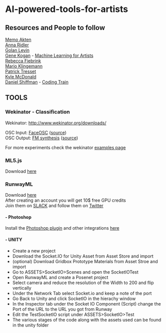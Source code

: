 # AI-powered-tools-for-artists

## Resources and People to follow

[Memo Akten](http://www.memo.tv/works/)\
[Anna Ridler](http://annaridler.com/)\
[Golan Levin](http://www.flong.com/)\
[Gene Kogan](https://genekogan.com/) - [Machine Learning for Artists](https://ml4a.github.io/)\
[Rebecca Fiebrink](https://www.doc.gold.ac.uk/~mas01rf/homepage/)\
[Mario Klingemann](http://www.quasimondo.com/)\
[Patrick Tresset](http://patricktresset.com/new/)\
[Kyle McDonald](http://kylemcdonald.net/)\
[Daniel Shiffman](https://shiffman.net/) - [Coding Train](https://www.youtube.com/user/shiffman)


## TOOLS

### Wekinator - Classification

Wekinator: http://www.wekinator.org/downloads/

OSC Input: [FaceOSC](http://www.doc.gold.ac.uk/~mas01rf/WekinatorDownloads/wekinator_examples/executables/mac/inputs/VideoInput_FacialExpression_oF_14Inputs.zip)  ([source](https://github.com/genekogan/ofxFaceTracker))\
OSC Output: [FM synthesis](http://www.doc.gold.ac.uk/~mas01rf/WekinatorDownloads/wekinator_examples/executables/mac/outputs/Processing_FMSynth_3ContinuousOutputs_Mac.zip) ([source](http://www.doc.gold.ac.uk/~mas01rf/WekinatorDownloads/wekinator_examples/all_source_zips/Processing_FMSynth_3ContinuousOutputs.zip))

For more experiments check the wekinator [examples page](http://www.wekinator.org/examples/)

### ML5.js   
Download [here](https://ml5js.org/)

### RunwayML   

Download [here](https://runwayml.com/download)\
After creating an account you will get 10$ free GPU credits\
Join them on [SLACK](https://runwayml.com/joinslack) and follow them on [Twitter](https://twitter.com/runwayml)

#### - Photoshop   
Install the [Photoshop plugin](https://github.com/runwayml/RunwayML-for-Photoshop/releases) and other integrations [here](https://runwayml.com/integrations)

#### - UNITY
- Create a new project
- Download the Socket.IO for Unity Asset from Asset Store and import
- (optional) Download Gridbox Prototype Materials from Asset Stroe and import 
- Go to ASSETS>SocketIO>Scenes and open the SocketIOTest
- Open RunwayML and create a Posenet project
- Select camera and reduce the resolution of the Width to 200 and flip vertically 
- Under the Network Tab select Socket.io and keep a note of the port
- Go Back to Unity and click SocketIO in the hierachy window
- In the Inspector tab under the Socket IO Component (Script) change the Port of the URL to the URL you got from Runway
- Edit the TestSocketIO script under ASSETS>SocketIO>Test
- The various stages of the code along with the assets used can be found in the unity folder

